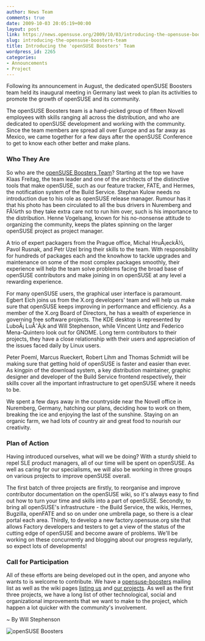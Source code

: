```yaml
---
author: News Team
comments: true
date: 2009-10-03 20:05:19+00:00
layout: post
link: https://news.opensuse.org/2009/10/03/introducing-the-opensuse-boosters-team/
slug: introducing-the-opensuse-boosters-team
title: Introducing the 'openSUSE Boosters' Team
wordpress_id: 2265
categories:
- Announcements
- Project
---
```


Following its announcement in August, the dedicated openSUSE Boosters team held its inaugural meeting in Germany last week to plan its activities to promote the growth of openSUSE and its community.

The openSUSE Boosters team is a hand-picked group of fifteen Novell employees with skills ranging all across the distribution, and who are dedicated to openSUSE development and working with the community.  Since the team members are spread all over Europe and as far away as Mexico, we came together for a few days after the openSUSE Conference to get to know each other better and make plans.



### Who They Are



So who are the [openSUSE Boosters Team](http://en.opensuse.org/Boosters_Team)?  Starting at the top we have Klaas Freitag, the team leader and one of the architects of the distinctive tools that make openSUSE, such as our feature tracker, FATE, and Hermes, the notification system of the Build Service.  Stephan Kulow needs no introduction due to his role as openSUSE release manager.  Rumour has it that his photo has been circulated to all the bus drivers in Nuremberg and FÃ¼rth so they take extra care not to run him over, such is his importance to the distribution.  Henne Vogelsang, known for his no-nonsense attitude to organizing the community, keeps the plates spinning on the larger openSUSE project as project manager.  

A trio of expert packagers from the Prague office, Michal HruÅ¡eckÃ½, Pavol Rusnak, and Petr Uzel bring their skills to the team.  With responsibility for hundreds of packages each and the knowhow to tackle upgrades and maintenance on some of the most complex packages smoothly, their experience will help the team solve problems facing the broad base of openSUSE contributors and make joining in on openSUSE at any level a rewarding experience.

For many openSUSE users, the graphical user interface is paramount.  Egbert Eich joins us from the X.org developers' team and will help us make sure that openSUSE keeps improving in performance and efficiency.  As a member of the X.org Board of Directors, he has a wealth of experience in governing free software projects.  The KDE desktop is represented by LuboÅ¡ LuÅˆÃ¡k and Will Stephenson, while Vincent Untz and Federico Mena-Quintero look out for GNOME.  Long term contributors to their projects, they have a close relationship with their users and appreciation of the issues faced daily by Linux users.  

Peter Poeml, Marcus Rueckert, Robert Lihm and Thomas Schmidt will be making sure that getting hold of openSUSE is faster and easier than ever.  As kingpin of the download system, a key distribution maintainer, graphic designer and developer of the Build Service frontend respectively, their skills cover all the important infrastructure to get openSUSE where it needs to be.

We spent a few days away in the countryside near the Novell office in Nuremberg, Germany, hatching our plans, deciding how to work on them, breaking the ice and enjoying the last of the sunshine.  Staying on an organic farm, we had lots of country air and great food to nourish our creativity.



### Plan of Action



Having introduced ourselves, what will we be doing?  With a sturdy shield to repel SLE product managers, all of our time will be spent on openSUSE.  As well as caring for our specialisms, we will also be working in three groups on various projects to improve openSUSE overall. 

The first batch of three projects are firstly, to reorganise and improve contributor documentation on the openSUSE wiki, so it's always easy to find out how to turn your time and skills into a part of openSUSE.  Secondly, to bring all openSUSE's infrastructure - the Build Service, the wikis, Hermes, Bugzilla, openFATE and so on under one umbrella page, so there is a clear portal each area.  Thirdly, to develop a new factory.opensuse.org site that allows Factory developers and testers to get a view of the status of the cutting edge of openSUSE and become aware of problems.  We'll be working on these concurrently and blogging about our progress regularly, so expect lots of developments!



### Call for Participation



All of these efforts are being developed out in the open, and anyone who wants to is welcome to contribute.  We have a [opensuse-boosters](http://lists.opensuse.org/opensuse-boosters/) mailing list as well as the wiki pages [listing us](http://en.opensuse.org/Boosters_Team) and [our projects](http://en.opensuse.org/Boosters_Team/Projects).  As well as the first three projects, we have a long list of other technological, social and organizational improvements that we want to make to the project, which happen a lot quicker with the community's involvement.  

~ By Will Stephenson

![openSUSE Boosters](http://www.gnome.org/~federico/news-photos/thumb/2009-09-0404-opensuse-boosters.jpg)
